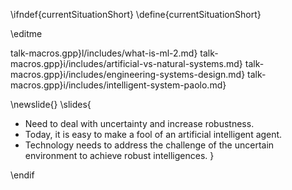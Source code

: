 \ifndef{currentSituationShort}
\define{currentSituationShort}

\editme


talk-macros.gpp}l/includes/what-is-ml-2.md}
talk-macros.gpp}i/includes/artificial-vs-natural-systems.md}
talk-macros.gpp}i/includes/engineering-systems-design.md}
talk-macros.gpp}i/includes/intelligent-system-paolo.md}

\newslide{}
\slides{
* Need to deal with uncertainty and increase robustness.
* Today, it is easy to make a fool of an artificial intelligent agent.
* Technology needs to address the challenge of the uncertain environment to achieve robust intelligences.
}

\endif
